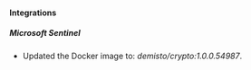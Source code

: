 #### Integrations
##### Microsoft Sentinel
- Updated the Docker image to: *demisto/crypto:1.0.0.54987*.
